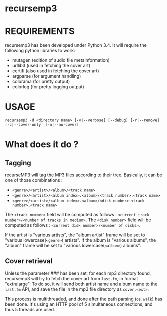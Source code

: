 # recursemp3

# REQUIREMENTS
recursemp3 has been developed under Python 3.4. It will require the following python libraries to work: 
 * mutagen (edition of audio file metainformation)
 * urllib3 (used in fetching the cover art)
 * certifi (also used in fetching the cover art)
 * argparse (for argument handling)
 * colorama (for pretty output)
 * colorlog (for pretty logging output)

# USAGE
`recursemp3 -d <directory name> [-v|--verbose] [--debug] [-r|--remove] [-c|--cover-only] [-n|--no-cover]`

# What does it do ?
## Tagging
recurseMP3 will tag the MP3 files according to their tree.
Basically, it can be one of those combinations : 
 * `<genre>/<artist>/<album>/<track name>`
 * `<genre>/<artist>/<album index>.<album>/<track number>.<track name>`
 * `<genre>/<artist>/<album index>.<album>/<disk number>.<track number>.<track name>`

The `<track number>` field will be computed as follows : `<current track number>/<number of tracks in medium>`.
The `<disk number>` field will be computed as follows : `<current disk number>/<number of disks>`.

If the artist is "various artists", the "album artist" frame will be set to "various lowercase(`<genre>`) artists".
If the album is "various albums", the "album" frame will be set to "various lowercase(`<album>`) albums".

## Cover retrieval
Unless the parameter ### has been set, for each mp3 directory found, recursemp3 will try to fetch the cover art from `last.fm`, in format "extralarge". To do so, it will send both artist name and album name to the `last.fm` API, and save the file in the mp3 file directory as `cover.<ext>`.

This process is multithreaded, and done after the path parsing (`os.walk`) has been done. It's using an HTTP pool of 5 simultaneous connections, and thus 5 threads are used.
